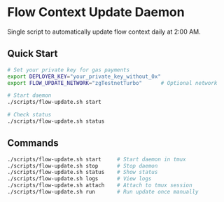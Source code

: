 # Flow Context Update Daemon

Single script to automatically update flow context daily at 2:00 AM.

## Quick Start

```bash
# Set your private key for gas payments
export DEPLOYER_KEY="your_private_key_without_0x"
export FLOW_UPDATE_NETWORK="zgTestnetTurbo"      # Optional network

# Start daemon
./scripts/flow-update.sh start

# Check status
./scripts/flow-update.sh status
```

## Commands

```bash
./scripts/flow-update.sh start     # Start daemon in tmux
./scripts/flow-update.sh stop      # Stop daemon  
./scripts/flow-update.sh status    # Show status
./scripts/flow-update.sh logs      # View logs
./scripts/flow-update.sh attach    # Attach to tmux session
./scripts/flow-update.sh run       # Run update once manually
```

